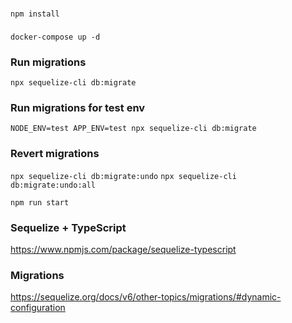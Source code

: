 ###

`npm install`

###

`docker-compose up -d`

[comment]: <> (###)

[comment]: <> (`sequelize db:create`)

### Run migrations

`npx sequelize-cli db:migrate`

### Run migrations for test env

`NODE_ENV=test APP_ENV=test npx sequelize-cli db:migrate`

### Revert migrations

`npx sequelize-cli db:migrate:undo`
`npx sequelize-cli db:migrate:undo:all`

`npm run start`

### Sequelize + TypeScript

https://www.npmjs.com/package/sequelize-typescript

### Migrations

https://sequelize.org/docs/v6/other-topics/migrations/#dynamic-configuration
